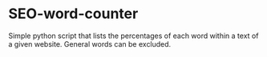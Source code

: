 # SEO-word-counter
Simple python script that lists the percentages of each word within a text of a given website. General words can be excluded.

